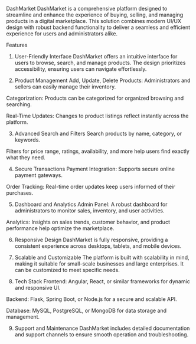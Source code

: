 DashMarket
DashMarket is a comprehensive platform designed to streamline and enhance the experience of buying, selling, and managing products in a digital marketplace. This solution combines modern UI/UX design with robust backend functionality to deliver a seamless and efficient experience for users and administrators alike.

Features
1. User-Friendly Interface
DashMarket offers an intuitive interface for users to browse, search, and manage products. The design prioritizes accessibility, ensuring users can navigate effortlessly.

2. Product Management
Add, Update, Delete Products: Administrators and sellers can easily manage their inventory.

Categorization: Products can be categorized for organized browsing and searching.

Real-Time Updates: Changes to product listings reflect instantly across the platform.

3. Advanced Search and Filters
Search products by name, category, or keywords.

Filters for price range, ratings, availability, and more help users find exactly what they need.

4. Secure Transactions
Payment Integration: Supports secure online payment gateways.

Order Tracking: Real-time order updates keep users informed of their purchases.

5. Dashboard and Analytics
Admin Panel: A robust dashboard for administrators to monitor sales, inventory, and user activities.

Analytics: Insights on sales trends, customer behavior, and product performance help optimize the marketplace.

6. Responsive Design
DashMarket is fully responsive, providing a consistent experience across desktops, tablets, and mobile devices.

7. Scalable and Customizable
The platform is built with scalability in mind, making it suitable for small-scale businesses and large enterprises. It can be customized to meet specific needs.

8. Tech Stack
Frontend: Angular, React, or similar frameworks for dynamic and responsive UI.

Backend: Flask, Spring Boot, or Node.js for a secure and scalable API.

Database: MySQL, PostgreSQL, or MongoDB for data storage and management.

9. Support and Maintenance
DashMarket includes detailed documentation and support channels to ensure smooth operation and troubleshooting.
